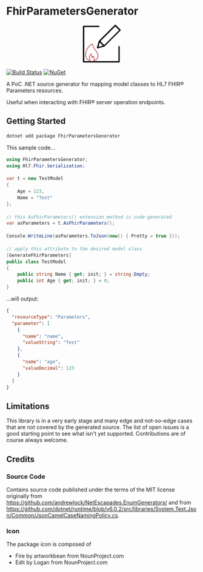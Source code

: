 # FhirParametersGenerator

<p align="center"><img width="100" src="icon.png" alt="FhirParametersGenerator Logo"></p>

[![Build Status](https://github.com/chgl/FhirParametersGenerator/workflows/ci/badge.svg?branch=master)](https://github.com/chgl/FhirParametersGenerator/actions) [![NuGet](https://img.shields.io/nuget/v/FhirParametersGenerator.svg)](https://www.nuget.org/packages/FhirParametersGenerator/)

A PoC .NET source generator for mapping model classes to HL7 FHIR® Parameters resources.

Useful when interacting with FHIR® server operation endpoints.

## Getting Started

```sh
dotnet add package FhirParametersGenerator
```

This sample code...

```cs
using FhirParametersGenerator;
using Hl7.Fhir.Serialization;

var t = new TestModel
{
    Age = 123,
    Name = "Test"
};

// this AsFhirParameters() extension method is code-generated
var asParameters = t.AsFhirParameters();

Console.WriteLine(asParameters.ToJson(new() { Pretty = true }));

// apply this attribute to the desired model class
[GenerateFhirParameters]
public class TestModel
{
    public string Name { get; init; } = string.Empty;
    public int Age { get; init; } = 0;
}
```

...will output:

```json
{
  "resourceType": "Parameters",
  "parameter": [
    {
      "name": "name",
      "valueString": "Test"
    },
    {
      "name": "age",
      "valueDecimal": 123
    }
  ]
}
```

## Limitations

This library is in a very early stage and many edge and not-so-edge cases that are not covered by the generated source.
The list of open issues is a good starting point to see what isn't yet supported. Contributions are of course always welcome.

## Credits

### Source Code

Contains source code published under the terms of the MIT license originally from <https://github.com/andrewlock/NetEscapades.EnumGenerators/> and from <https://github.com/dotnet/runtime/blob/v6.0.2/src/libraries/System.Text.Json/Common/JsonCamelCaseNamingPolicy.cs>.

### Icon

The package icon is composed of

- Fire by artworkbean from NounProject.com
- Edit by Logan from NounProject.com
